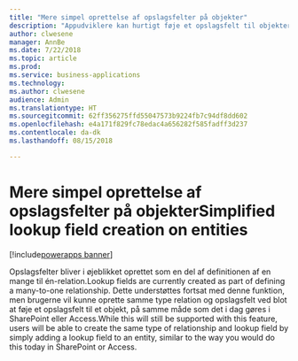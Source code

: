```yaml
---
title: "Mere simpel oprettelse af opslagsfelter på objekter"
description: "Appudviklere kan hurtigt føje et opslagsfelt til objekter."
author: clwesene
manager: AnnBe
ms.date: 7/22/2018
ms.topic: article
ms.prod: 
ms.service: business-applications
ms.technology: 
ms.author: clwesene
audience: Admin
ms.translationtype: HT
ms.sourcegitcommit: 62ff356275ffd55047573b9224fb7c94df8dd602
ms.openlocfilehash: e4a171f829fc78edac4a656282f585fadff3d237
ms.contentlocale: da-dk
ms.lasthandoff: 08/15/2018

---
```

# <a name="simplified-lookup-field-creation-on-entities"></a><span data-ttu-id="a5865-103">Mere simpel oprettelse af opslagsfelter på objekter</span><span class="sxs-lookup"><span data-stu-id="a5865-103">Simplified lookup field creation on entities</span></span>

[!include[powerapps banner](../includes/powerapps.md)]




<span data-ttu-id="a5865-104">Opslagsfelter bliver i øjeblikket oprettet som en del af definitionen af en mange til én-relation.</span><span class="sxs-lookup"><span data-stu-id="a5865-104">Lookup fields are currently created as part of defining a many-to-one relationship.</span></span> <span data-ttu-id="a5865-105">Dette understøttes fortsat med denne funktion, men brugerne vil kunne oprette samme type relation og opslagsfelt ved blot at føje et opslagsfelt til et objekt, på samme måde som det i dag gøres i SharePoint eller Access.</span><span class="sxs-lookup"><span data-stu-id="a5865-105">While this will still be supported with this feature, users will be able to create the same type of relationship and lookup field by simply adding a lookup field to an entity, similar to the way you would do this today in SharePoint or Access.</span></span>


